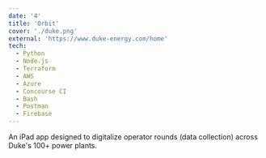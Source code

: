 ```yaml
---
date: '4'
title: 'Orbit'
cover: './duke.png'
external: 'https://www.duke-energy.com/home'
tech:
  - Python
  - Node.js
  - Terraform
  - AWS
  - Azure
  - Concourse CI
  - Bash
  - Postman
  - Firebase
---
```


An iPad app designed to digitalize operator rounds (data collection) across Duke's 100+ power plants.